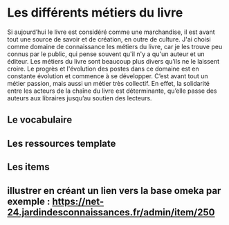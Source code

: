 # Les différents métiers du livre

Si aujourd’hui le livre est considéré comme une marchandise, il est avant tout une source de savoir et de création, en outre de culture. J'ai choisi comme domaine de connaissance les métiers du livre, car je les trouve peu connus par le public, qui pense souvent qu'il n'y a qu'un auteur et un éditeur. Les métiers du livre sont beaucoup plus divers qu’ils ne le laissent croire. Le progrès et l'évolution des postes dans ce domaine est en constante évolution et commence à se développer. C’est avant tout un métier passion, mais aussi un métier très collectif. En effet, la solidarité entre les acteurs de la chaîne du livre est déterminante, qu’elle passe des auteurs aux libraires jusqu’au soutien des lecteurs. 

## Le vocabulaire 


## Les ressources template


## Les items


## illustrer en créant un lien vers la base omeka par exemple : https://net-24.jardindesconnaissances.fr/admin/item/250  
